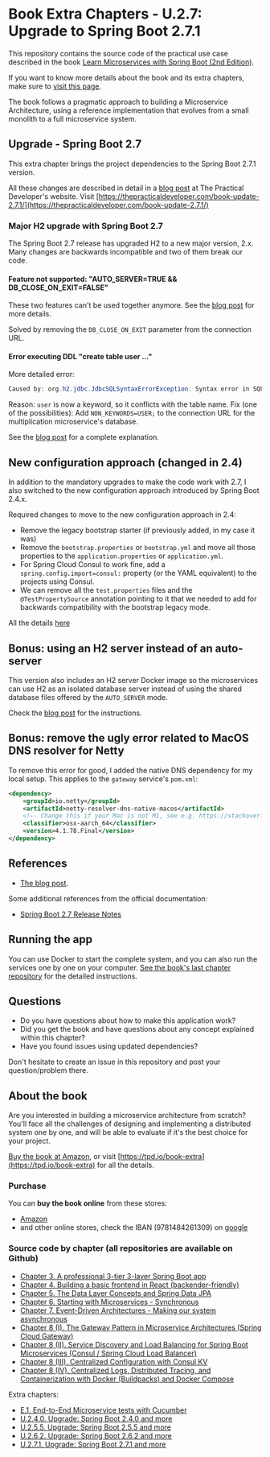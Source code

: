# Book Extra Chapters - U.2.7: Upgrade to Spring Boot 2.7.1

This repository contains the source code of the practical use case described in the book [Learn Microservices with Spring Boot (2nd Edition)](https://amzn.to/3nADn4q).

If you want to know more details about the book and its extra chapters, make sure to [visit this page](https://tpd.io/book-extra).

The book follows a pragmatic approach to building a Microservice Architecture, using a reference implementation that evolves from a small monolith to a full microservice system. 

## Upgrade - Spring Boot 2.7

This extra chapter brings the project dependencies to the Spring Boot 2.7.1 version.

All these changes are described in detail in a [blog post](https://thepracticaldeveloper.com/book-update-2.7.1/) at The Practical Developer's website. Visit [https://thepracticaldeveloper.com/book-update-2.7.1/](https://thepracticaldeveloper.com/book-update-2.7.1/)

### Major H2 upgrade with Spring Boot 2.7

The Spring Boot 2.7 release has upgraded H2 to a new major version, 2.x. Many changes are backwards incompatible and two of them break our code.

#### Feature not supported: "AUTO_SERVER=TRUE && DB_CLOSE_ON_EXIT=FALSE"

These two features can't be used together anymore. See the [blog post](https://thepracticaldeveloper.com/book-update-2.7.1/) for more details.

Solved by removing the `DB_CLOSE_ON_EXIT` parameter from the connection URL.

#### Error executing DDL "create table user ..."

More detailed error:

```java
Caused by: org.h2.jdbc.JdbcSQLSyntaxErrorException: Syntax error in SQL statement "create table [*]user (id bigint not null, alias varchar(255), primary key (id))"; expected "identifier"; SQL statement: [...]
```

Reason: `user` is now a keyword, so it conflicts with the table name.
Fix (one of the possibilities): Add `NON_KEYWORDS=USER;` to the connection URL for the multiplication microservice's database.

See the [blog post](https://thepracticaldeveloper.com/book-update-2.7.1/) for a complete explanation.

## New configuration approach (changed in 2.4)

In addition to the mandatory upgrades to make the code work with 2.7, I also switched to the new configuration approach introduced by Spring Boot 2.4.x.

Required changes to move to the new configuration approach in 2.4:

* Remove the legacy bootstrap starter (if previously added, in my case it was)
* Remove the `bootstrap.properties` or `bootstrap.yml` and move all those properties to the `application.properties` or `application.yml`.
* For Spring Cloud Consul to work fine, add a `spring.config.import=consul:` property (or the YAML equivalent) to the projects using Consul.
* We can remove all the `test.properties` files and the `@TestPropertySource` annotation pointing to it that we needed to add for backwards compatibility with the bootstrap legacy mode.

All the details [here](https://thepracticaldeveloper.com/book-update-2.7.1/)

## Bonus: using an H2 server instead of an auto-server

This version also includes an H2 server Docker image so the microservices can use H2 as an isolated database server instead of using the shared database files offered by the `AUTO_SERVER` mode.

Check the [blog post](https://thepracticaldeveloper.com/book-update-2.7.1/) for the instructions.

## Bonus: remove the ugly error related to MacOS DNS resolver for Netty

To remove this error for good, I added the native DNS dependency for my local setup. This applies to the `gateway` service's `pom.xml`:

```xml
<dependency>
    <groupId>io.netty</groupId>
    <artifactId>netty-resolver-dns-native-macos</artifactId>
    <!-- Change this if your Mac is not M1, see e.g. https://stackoverflow.com/questions/65954571/spring-boot-2-4-2-dns-resolution-problem-at-start-on-apple-m1 -->
    <classifier>osx-aarch_64</classifier>
    <version>4.1.78.Final</version>
</dependency>
```

## References

* [The blog post](https://thepracticaldeveloper.com/book-update-2.7.1/).

Some additional references from the official documentation:

* [Spring Boot 2.7 Release Notes](https://github.com/spring-projects/spring-boot/wiki/Spring-Boot-2.7-Release-Notes)

## Running the app

You can use Docker to start the complete system, and you can also run the services one by one on your computer. [See the book's last chapter repository](https://github.com/Book-Microservices-v2/chapter08d) for the detailed instructions.

## Questions

* Do you have questions about how to make this application work?
* Did you get the book and have questions about any concept explained within this chapter?
* Have you found issues using updated dependencies?

Don't hesitate to create an issue in this repository and post your question/problem there. 

## About the book

Are you interested in building a microservice architecture from scratch? You'll face all the challenges of designing and implementing a distributed system one by one, and will be able to evaluate if it's the best choice for your project.

[Buy the book at Amazon](https://amzn.to/3nADn4q), or visit [https://tpd.io/book-extra](https://tpd.io/book-extra) for all the details.

### Purchase

You can **buy the book online** from these stores:

* [Amazon](https://amzn.to/3nADn4q)
* and other online stores, check the IBAN (9781484261309) on [google](https://www.google.com/search?q=9781484261309)

### Source code by chapter (all repositories are available on Github)

* [Chapter 3. A professional 3-tier 3-layer Spring Boot app](https://github.com/Book-Microservices-v2/chapter03)
* [Chapter 4. Building a basic frontend in React (backender-friendly)](https://github.com/Book-Microservices-v2/chapter04)
* [Chapter 5. The Data Layer Concepts and Spring Data JPA](https://github.com/Book-Microservices-v2/chapter05)
* [Chapter 6. Starting with Microservices - Synchronous](https://github.com/Book-Microservices-v2/chapter06)
* [Chapter 7. Event-Driven Architectures - Making our system asynchronous](https://github.com/Book-Microservices-v2/chapter07)
* [Chapter 8 (I). The Gateway Pattern in Microservice Architectures (Spring Cloud Gateway)](https://github.com/Book-Microservices-v2/chapter08a)
* [Chapter 8 (II). Service Discovery and Load Balancing for Spring Boot Microservices (Consul / Spring Cloud Load Balancer)](https://github.com/Book-Microservices-v2/chapter08b)
* [Chapter 8 (III). Centralized Configuration with Consul KV](https://github.com/Book-Microservices-v2/chapter08c)
* [Chapter 8 (IV). Centralized Logs, Distributed Tracing, and Containerization with Docker (Buildpacks) and Docker Compose](https://github.com/Book-Microservices-v2/chapter08d)

Extra chapters:

* [E.1. End-to-End Microservice tests with Cucumber](https://github.com/Book-Microservices-v2/cucumber-tests)
* [U.2.4.0. Upgrade: Spring Boot 2.4.0 and more](https://thepracticaldeveloper.com/book-update-2.4.0/)
* [U.2.5.5. Upgrade: Spring Boot 2.5.5 and more](https://thepracticaldeveloper.com/book-update-2.5.5/)
* [U.2.6.2. Upgrade: Spring Boot 2.6.2 and more](https://thepracticaldeveloper.com/book-update-2.6.2/)
* [U.2.7.1. Upgrade: Spring Boot 2.7.1 and more](https://thepracticaldeveloper.com/book-update-2.7.1/)
